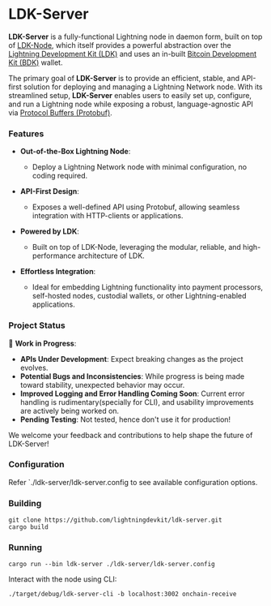 # LDK-Server

**LDK-Server** is a fully-functional Lightning node in daemon form, built on top of
[LDK-Node](https://github.com/lightningdevkit/ldk-node), which itself provides a powerful abstraction over the
[Lightning Development Kit (LDK)](https://github.com/lightningdevkit/rust-lightning) and uses an in-built
[Bitcoin Development Kit (BDK)](https://bitcoindevkit.org/) wallet.

The primary goal of **LDK-Server** is to provide an efficient, stable, and API-first solution for deploying and managing
a Lightning Network node. With its streamlined setup, **LDK-Server** enables users to easily set up, configure, and run
a Lightning node while exposing a robust, language-agnostic API via [Protocol Buffers (Protobuf)](https://protobuf.dev/).

### Features

- **Out-of-the-Box Lightning Node**:
    - Deploy a Lightning Network node with minimal configuration, no coding required.

- **API-First Design**:
    - Exposes a well-defined API using Protobuf, allowing seamless integration with HTTP-clients or applications.

- **Powered by LDK**:
    - Built on top of LDK-Node, leveraging the modular, reliable, and high-performance architecture of LDK.

- **Effortless Integration**:
    - Ideal for embedding Lightning functionality into payment processors, self-hosted nodes, custodial wallets, or other Lightning-enabled
      applications.

### Project Status

🚧 **Work in Progress**:
- **APIs Under Development**: Expect breaking changes as the project evolves.
- **Potential Bugs and Inconsistencies**: While progress is being made toward stability, unexpected behavior may occur.
- **Improved Logging and Error Handling Coming Soon**: Current error handling is rudimentary(specially for CLI), and usability improvements are actively being worked on.
- **Pending Testing**: Not tested, hence don't use it for production!

We welcome your feedback and contributions to help shape the future of LDK-Server!


### Configuration
Refer `./ldk-server/ldk-server.config to see available configuration options.

### Building
```
git clone https://github.com/lightningdevkit/ldk-server.git
cargo build
```

### Running
```
cargo run --bin ldk-server ./ldk-server/ldk-server.config
```

Interact with the node using CLI:
```
./target/debug/ldk-server-cli -b localhost:3002 onchain-receive
```
